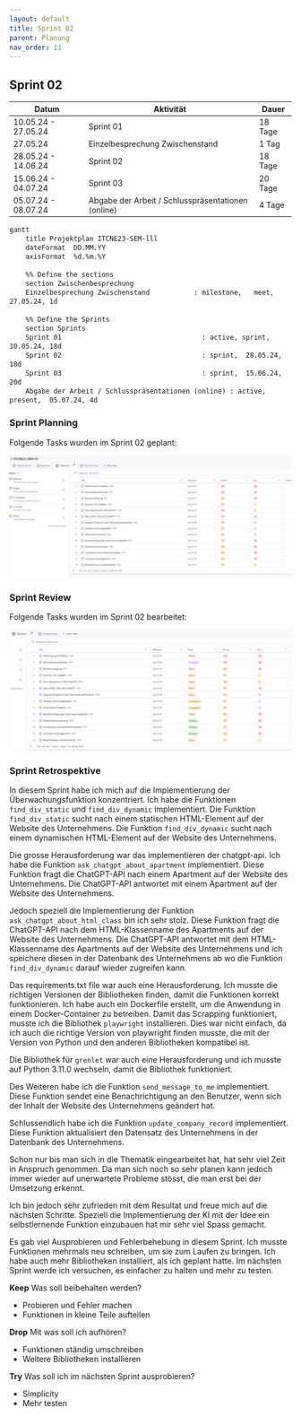 ```yaml
---
layout: default
title: Sprint 02
parent: Planung
nav_order: 11
---
```


## Sprint 02

| Datum                  | Aktivität                                            | Dauer      |
|-----------------------|------------------------------------------------------|------------|
| 10.05.24 - 27.05.24   | Sprint 01                                            | 18 Tage    |
| 27.05.24              | Einzelbesprechung Zwischenstand                      | 1 Tag      |
| 28.05.24 - 14.06.24   | Sprint 02                                            | 18 Tage    |
| 15.06.24 - 04.07.24   | Sprint 03                                            | 20 Tage    |
| 05.07.24 - 08.07.24   | Abgabe der Arbeit / Schlusspräsentationen (online)   | 4 Tage     |

```mermaid
gantt
    title Projektplan ITCNE23-SEM-lll
    dateFormat  DD.MM.YY
    axisFormat  %d.%m.%Y

    %% Define the sections
    section Zwischenbesprechung
    Einzelbesprechung Zwischenstand           : milestone,   meet,         27.05.24, 1d

    %% Define the Sprints
    section Sprints
    Sprint 01                                   : active, sprint,  10.05.24, 18d
    Sprint 02                                   : sprint,  28.05.24, 18d
    Sprint 03                                   : sprint,  15.06.24, 20d
    Abgabe der Arbeit / Schlusspräsentationen (online) : active, present,  05.07.24, 4d

```

### Sprint Planning

Folgende Tasks wurden im Sprint 02 geplant:

![Sprint Planning](../img/sprint_02.png)

### Sprint Review

Folgende Tasks wurden im Sprint 02 bearbeitet:

![Sprint Planning](../img/sprint_02_ende.png)

### Sprint Retrospektive

In diesem Sprint habe ich mich auf die Implementierung der Überwachungsfunktion konzentriert. Ich habe die Funktionen `find_div_static` und `find_div_dynamic` implementiert. Die Funktion `find_div_static` sucht nach einem statischen HTML-Element auf der Website des Unternehmens. Die Funktion `find_div_dynamic` sucht nach einem dynamischen HTML-Element auf der Website des Unternehmens.

Die grosse Herausforderung war das implementieren der chatgpt-api. Ich habe die Funktion `ask_chatgpt_about_apartment` implementiert. Diese Funktion fragt die ChatGPT-API nach einem Apartment auf der Website des Unternehmens. Die ChatGPT-API antwortet mit einem Apartment auf der Website des Unternehmens.

Jedoch speziell die Implementierung der Funktion `ask_chatgpt_about_html_class` bin ich sehr stolz. Diese Funktion fragt die ChatGPT-API nach dem HTML-Klassenname des Apartments auf der Website des Unternehmens. Die ChatGPT-API antwortet mit dem HTML-Klassenname des Apartments auf der Website des Unternehmens und ich speichere diesen in der Datenbank des Unternehmens ab wo die Funktion `find_div_dynamic` darauf wieder zugreifen kann.

Das requirements.txt file war auch eine Herausforderung. Ich musste die richtigen Versionen der Bibliotheken finden, damit die Funktionen korrekt funktionieren. Ich habe auch ein Dockerfile erstellt, um die Anwendung in einem Docker-Container zu betreiben.
Damit das Scrapping funktioniert, musste ich die Bibliothek `playwright` installieren. Dies war nicht einfach, da ich auch die richtige Version von playwright finden musste, die mit der Version von Python und den anderen Bibliotheken kompatibel ist.

Die Bibliothek für `grenlet` war auch eine Herausforderung und ich musste auf Python 3.11.0 wechseln, damit die Bibliothek funktioniert.

Des Weiteren habe ich die Funktion `send_message_to_me` implementiert. Diese Funktion sendet eine Benachrichtigung an den Benutzer, wenn sich der Inhalt der Website des Unternehmens geändert hat.

Schlussendlich habe ich die Funktion `update_company_record` implementiert. Diese Funktion aktualisiert den Datensatz des Unternehmens in der Datenbank des Unternehmens.

Schon nur bis man sich in die Thematik eingearbeitet hat, hat sehr viel Zeit in Anspruch genommen.
Da man sich noch so sehr planen kann jedoch immer wieder auf unerwartete Probleme stösst, die man erst bei der Umsetzung erkennt.

Ich bin jedoch sehr zufrieden mit dem Resultat und freue mich auf die nächsten Schritte.
Speziell die Implementierung der KI mit der Idee ein selbstlernende Funktion einzubauen hat mir sehr viel Spass gemacht.

Es gab viel Ausprobieren und Fehlerbehebung in diesem Sprint. Ich musste Funktionen mehrmals neu schreiben, um sie zum Laufen zu bringen. Ich habe auch mehr Bibliotheken installiert, als ich geplant hatte. Im nächsten Sprint werde ich versuchen, es einfacher zu halten und mehr zu testen.

**Keep** Was soll beibehalten werden?

- Probieren und Fehler machen
- Funktionen in kleine Teile aufteilen

**Drop** Mit was soll ich aufhören?

- Funktionen ständig umschreiben
- Weitere Bibliotheken installieren

**Try** Was soll ich im nächsten Sprint ausprobieren?

- Simplicity
- Mehr testen
